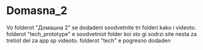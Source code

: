 # Domasna_2
Vo folderot "Домашна 2" se dodadeni soodvetnite tri folderi kako i videoto. folderot "tech_prototype" e soodvetniot folder koi sto gi sodrzi site nesta za tretiot del za app sp videoto. folderot "tech" e pogresno dodaden 
